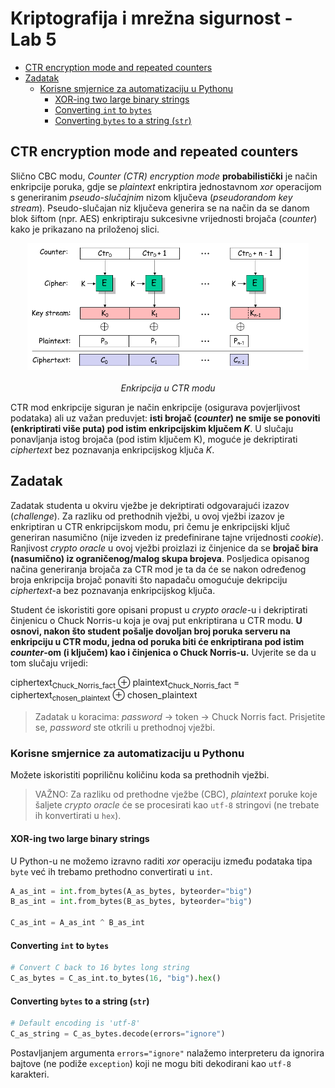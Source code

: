 # **Kriptografija i mrežna sigurnost - Lab 5** <!-- omit in toc -->

- [CTR encryption mode and repeated counters](#ctr-encryption-mode-and-repeated-counters)
- [Zadatak](#zadatak)
  - [Korisne smjernice za automatizaciju u Pythonu](#korisne-smjernice-za-automatizaciju-u-pythonu)
    - [XOR-ing two large binary strings](#xor-ing-two-large-binary-strings)
    - [Converting `int` to `bytes`](#converting-int-to-bytes)
    - [Converting `bytes` to a string (`str`)](#converting-bytes-to-a-string-str)

## CTR encryption mode and repeated counters

Slično CBC modu, _Counter (CTR) encryption mode_ **probabilistički** je način enkripcije poruka, gdje se _plaintext_ enkriptira jednostavnom _xor_ operacijom s generiranim _pseudo-slučajnim_ nizom ključeva (_pseudorandom key stream_). Pseudo-slučajan niz ključeva generira se na način da se danom blok šiftom (npr. AES) enkriptiraju sukcesivne vrijednosti brojača (_counter_) kako je prikazano na priloženoj slici.

<p align="center">
<img src="../img/ctr.png" alt="CTR encryption" width="450px" height="auto"/>
<br><br>
<em>Enkripcija u CTR modu</em>
</p>

CTR mod enkripcije siguran je način enkripcije (osigurava povjerljivost podataka) ali uz važan preduvjet: **isti brojač (_counter_) ne smije se ponoviti (enkriptirati više puta) pod istim enkripcijskim ključem _K_**. U slučaju ponavljanja istog brojača (pod istim ključem K), moguće je dekriptirati _ciphertext_ bez poznavanja enkripcijskog ključa _K_.

## Zadatak

Zadatak studenta u okviru vježbe je dekriptirati odgovarajući izazov (_challenge_). Za razliku od prethodnih vježbi, u ovoj vježbi izazov je 
enkriptiran u CTR enkripcijskom modu, pri čemu je enkripcijski ključ generiran nasumično (nije izveden iz predefinirane tajne vrijednosti _cookie_). Ranjivost _crypto oracle_ u ovoj vježbi proizlazi iz činjenice da se **brojač bira (nasumično) iz ograničenog/malog skupa brojeva**. Posljedica opisanog načina generiranja brojača za CTR mod je ta da će se nakon određenog broja enkripcija brojač ponaviti što napadaču omogućuje dekripciju _ciphertext_-a bez poznavanja enkripcijskog ključa.

Student će iskoristiti gore opisani propust u _crypto oracle_-u i dekriptirati činjenicu o Chuck Norris-u koja je ovaj put enkriptirana u CTR modu. **U osnovi, nakon što student pošalje dovoljan broj poruka serveru na enkripciju u CTR modu, jedna od poruka biti će enkriptirana pod istim _counter_-om (i ključem) kao i činjenica o Chuck Norris-u.** Uvjerite se da u tom slučaju vrijedi:

ciphertext<sub>Chuck_Norris_fact</sub> ⊕ plaintext<sub>Chuck_Norris_fact</sub> = ciphertext<sub>chosen_plaintext</sub> ⊕ chosen_plaintext

> Zadatak u koracima: _password_ &rarr; token &rarr; Chuck Norris fact. Prisjetite se, _password_ ste otkrili u prethodnoj vježbi.

### Korisne smjernice za automatizaciju u Pythonu

Možete iskoristiti popriličnu količinu koda sa prethodnih vježbi.

> VAŽNO: Za razliku od prethodne vježbe (CBC), _plaintext_ poruke koje šaljete _crypto oracle_ će se procesirati kao `utf-8` stringovi (ne trebate ih konvertirati u `hex`).

#### XOR-ing two large binary strings

U Python-u ne možemo izravno raditi _xor_ operaciju između podataka tipa `byte` već ih trebamo prethodno convertirati u `int`.

```python
A_as_int = int.from_bytes(A_as_bytes, byteorder="big")
B_as_int = int.from_bytes(B_as_bytes, byteorder="big")

C_as_int = A_as_int ^ B_as_int
```

#### Converting `int` to `bytes`

```python
# Convert C back to 16 bytes long string
C_as_bytes = C_as_int.to_bytes(16, "big").hex()
```

#### Converting `bytes` to a string (`str`)

```python
# Default encoding is 'utf-8'
C_as_string = C_as_bytes.decode(errors="ignore")
```

Postavljanjem argumenta `errors="ignore"` nalažemo interpreteru da ignorira bajtove (ne podiže `exception`) koji ne mogu biti dekodirani kao `utf-8` karakteri.
